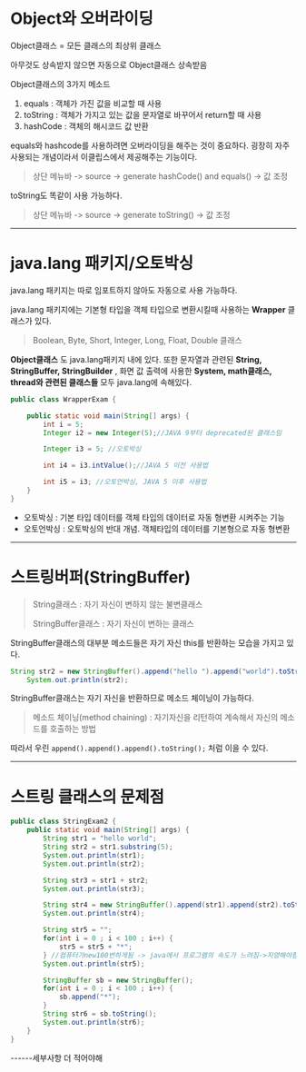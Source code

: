 # Object와 오버라이딩

Object클래스 = 모든 클래스의 최상위 클래스

아무것도 상속받지 않으면 자동으로 Object클래스 상속받음

Object클래스의 3가지 메소드
1. equals : 객체가 가진 값을 비교할 때 사용
2. toString : 객체가 가지고 있는 값을 문자열로 바꾸어서 return할 때 사용
3. hashCode : 객체의 해시코드 값 반환

equals와 hashcode를 사용하려면 오버라이딩을 해주는 것이 중요하다. 굉장히 자주 사용되는 개념이라서 이클립스에서 제공해주는 기능이다.
> 상단 메뉴바 -> source -> generate hashCode() and equals() -> 값 조정

toString도 똑같이 사용 가능하다.
> 상단 메뉴바 -> source -> generate toString() -> 값 조정
- - -
# java.lang 패키지/오토박싱

java.lang 패키지는 따로 임포트하지 않아도 자동으로 사용 가능하다.

java.lang 패키지에는 기본형 타입을 객체 타입으로 변환시킬때 사용하는 **Wrapper** 클래스가 있다.
>Boolean, Byte, Short, Integer, Long, Float, Double 클래스

__Object클래스__ 도 java.lang패키지 내에 있다. 또한 문자열과 관련된 __String, StringBuffer, StringBuilder__ , 화면 값 출력에 사용한 __System, math클래스, thread와 관련된 클래스들__ 모두 java.lang에 속해있다.
```java
public class WrapperExam {

	public static void main(String[] args) {
		int i = 5;
		Integer i2 = new Integer(5);//JAVA 9부터 deprecated된 클래스임

		Integer i3 = 5; //오토박싱

		int i4 = i3.intValue();//JAVA 5 이전 사용법

		int i5 = i3; //오토언박싱, JAVA 5 이후 사용법
	}
}
```
- 오토박싱 : 기본 타입 데이터를 객체 타입의 데이터로 자동 형변환 시켜주는 기능
- 오토언박싱 : 오토박싱의 반대 개념. 객체타입의 데이터를 기본형으로 자동 형변환
- - -
# 스트링버퍼(StringBuffer)
>String클래스 : 자기 자신이 변하지 않는 불변클래스
>
>StringBuffer클래스 : 자기 자신이 변하는 클래스

StringBuffer클래스의 대부분 메소드들은 자기 자신 this를 반환하는 모습을 가지고 있다.

```java
String str2 = new StringBuffer().append("hello ").append("world").toString();
	System.out.println(str2);
```
StringBuffer클래스는 자기 자신을 반환하므로 메소드 체이닝이 가능하다.
>메소드 체이닝(method chaining) : 자기자신을 리턴하여 계속해서 자신의 메소드를 호출하는 방법

따라서 우린 ```append().append().append().toString();``` 처럼 이을 수 있다.
- - -
# 스트링 클래스의 문제점
```java
public class StringExam2 {
	public static void main(String[] args) {
		String str1 = "hello world";
		String str2 = str1.substring(5);
		System.out.println(str1);
		System.out.println(str2);

		String str3 = str1 + str2;
		System.out.println(str3);

		String str4 = new StringBuffer().append(str1).append(str2).toString();
		System.out.println(str4);

		String str5 = "";
		for(int i = 0 ; i < 100 ; i++) {
			str5 = str5 + "*";
		} //컴퓨터가new100번하게됨 -> java에서 프로그램의 속도가 느려짐->지양해야함
		System.out.println(str5);

		StringBuffer sb = new StringBuffer();
		for(int i = 0 ; i < 100 ; i++) {
			sb.append("*");
		}
		String str6 = sb.toString();
		System.out.println(str6);
	}
}
```
------세부사항 더 적어야해
